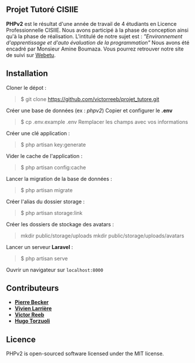 ## Projet Tutoré CISIIE

**PHPv2** est le résultat d'une année de travail de 4 étudiants en Licence Professionnelle CISIIE. Nous avons participé à la phase de conception ainsi qu'à la phase de réalisation. L'intitulé de notre sujet est : *"Environnement d'apprentissage et d'auto évaluation de la programmation"*
Nous avons été encadré par Monsieur Amine Boumaza.
Vous pourrez retrouver notre site de suivi sur [Webetu](https://webetu.iutnc.univ-lorraine.fr/www/torzuoli2u/wordpress/index.php/about/).

## Installation

Cloner le dépot :
> $ git clone https://github.com/victorreeb/projet_tutore.git

Créer une base de données (ex : *phpv2*)
Copier et configurer le **.env**
> $ cp .env.example .env
> Remplacer les champs avec vos informations

Créer une clé application :
> $ php artisan key:generate

Vider le cache de l'application :
> $ php artisan config:cache

Lancer la migration de la base de données :
> $ php artisan migrate

Créer l'alias du dossier storage :
> $ php artisan storage:link

Créer les dossiers de stockage des avatars :
> mkdir public/storage/uploads
> mkdir public/storage/uploads/avatars

Lancer un serveur **Laravel** :
> $ php artisan serve

Ouvrir un navigateur sur ```localhost:8000```

## Contributeurs
* [**Pierre Becker**](https://github.com/PiBecker)
* [**Vivien Larrière**](https://github.com/vivienLarriere)
* [**Victor Reeb**](https://github.com/victorreeb)
* [**Hugo Torzuoli**](https://github.com/torzuoliH)

## Licence

PHPv2 is open-sourced software licensed under the MIT license.
